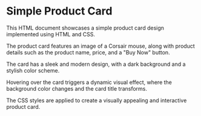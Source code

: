 # Simple Product Card

This HTML document showcases a simple product card design implemented using HTML and CSS.

The product card features an image of a Corsair mouse, along with product details such as the product name, price, and a "Buy Now" button.

The card has a sleek and modern design, with a dark background and a stylish color scheme.

Hovering over the card triggers a dynamic visual effect, where the background color changes and the card title transforms.

The CSS styles are applied to create a visually appealing and interactive product card.
